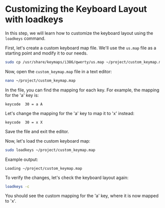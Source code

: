 # Customizing the Keyboard Layout with loadkeys

In this step, we will learn how to customize the keyboard layout using the `loadkeys` command.

First, let's create a custom keyboard map file. We'll use the `us.map` file as a starting point and modify it to our needs.

```bash
sudo cp /usr/share/keymaps/i386/qwerty/us.map ~/project/custom_keymap.map
```

Now, open the `custom_keymap.map` file in a text editor:

```bash
nano ~/project/custom_keymap.map
```

In the file, you can find the mapping for each key. For example, the mapping for the 'a' key is:

```
keycode  30 = a A
```

Let's change the mapping for the 'a' key to map it to 'x' instead:

```
keycode  30 = x X
```

Save the file and exit the editor.

Now, let's load the custom keyboard map:

```bash
sudo loadkeys ~/project/custom_keymap.map
```

Example output:

```
Loading ~/project/custom_keymap.map
```

To verify the changes, let's check the keyboard layout again:

```bash
loadkeys -c
```

You should see the custom mapping for the 'a' key, where it is now mapped to 'x'.
